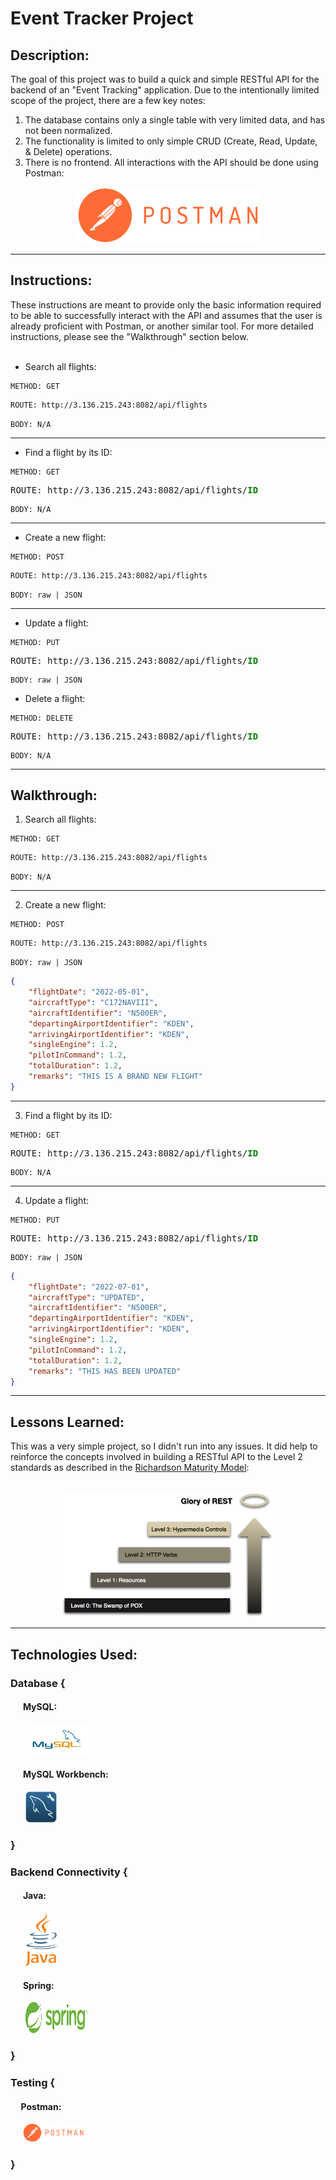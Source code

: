 # Event Tracker Project

## Description:

The goal of this project was to build a quick and simple RESTful API for the backend of an "Event Tracking" application. Due to the intentionally limited scope of the project, there are a few key notes:

1. The database contains only a single table with very limited data, and has not been normalized.
2. The functionality is limited to only simple CRUD (Create, Read, Update, & Delete) operations.
3. There is no frontend. All interactions with the API should be done using Postman:

<center><a href="https://www.postman.com/" target="_blank"><img src="images/postman_logo.png" alt="postman_logo" height="90" width="290"/></a></center>

-----

## Instructions:
These instructions are meant to provide only the basic information required to be able to successfully interact with the API and assumes that the user is already proficient with Postman, or another similar tool. For more detailed instructions, please see the "Walkthrough" section below.
<br><br>

- Search all flights:

```text
METHOD: GET
```

```html
ROUTE: http://3.136.215.243:8082/api/flights
```

```text
BODY: N/A
```

---

- Find a flight by its ID:

```text
METHOD: GET
```

<pre>
ROUTE: http://3.136.215.243:8082/api/flights/<b style="color:green">ID</b>
</pre>

```text
BODY: N/A
```

---

- Create a new flight:

```text
METHOD: POST
```

```html
ROUTE: http://3.136.215.243:8082/api/flights
```

```text
BODY: raw | JSON
```

---

- Update a flight:

```text
METHOD: PUT
```

<pre>
ROUTE: http://3.136.215.243:8082/api/flights/<b style="color:green">ID</b>
</pre>

```text
BODY: raw | JSON
```

- Delete a flight:

```text
METHOD: DELETE
```

<pre>
ROUTE: http://3.136.215.243:8082/api/flights/<b style="color:green">ID</b>
</pre>

```text
BODY: N/A
```

---

## Walkthrough:

1. Search all flights:

```text
METHOD: GET
```

```html
ROUTE: http://3.136.215.243:8082/api/flights
```

```text
BODY: N/A
```

---

2. Create a new flight:

```text
METHOD: POST
```

```html
ROUTE: http://3.136.215.243:8082/api/flights
```

```text
BODY: raw | JSON
```

```json
{
    "flightDate": "2022-05-01",
    "aircraftType": "C172NAVIII",
    "aircraftIdentifier": "N500ER",
    "departingAirportIdentifier": "KDEN",
    "arrivingAirportIdentifier": "KDEN",
    "singleEngine": 1.2,
    "pilotInCommand": 1.2,
    "totalDuration": 1.2,
    "remarks": "THIS IS A BRAND NEW FLIGHT"
}
```

---

3. Find a flight by its ID:

```text
METHOD: GET
```

<pre>
ROUTE: http://3.136.215.243:8082/api/flights/<b style="color:green">ID</b>
</pre>

```text
BODY: N/A
```

---

4. Update a flight:

```text
METHOD: PUT
```

<pre>
ROUTE: http://3.136.215.243:8082/api/flights/<b style="color:green">ID</b>
</pre>

```text
BODY: raw | JSON
```

```json
{
    "flightDate": "2022-07-01",
    "aircraftType": "UPDATED",
    "aircraftIdentifier": "N500ER",
    "departingAirportIdentifier": "KDEN",
    "arrivingAirportIdentifier": "KDEN",
    "singleEngine": 1.2,
    "pilotInCommand": 1.2,
    "totalDuration": 1.2,
    "remarks": "THIS HAS BEEN UPDATED"
}
```




-----

## Lessons Learned:
This was a very simple project, so I didn't run into any issues. It did help to reinforce the concepts involved in building a RESTful API to the Level 2 standards as described in the <a href="https://restfulapi.net/richardson-maturity-model/" target="_blank">Richardson Maturity Model</a>:<br><br>
<center><a href="https://martinfowler.com/articles/richardsonMaturityModel.html" target="_blank"><img src="images/richardsonmaturitymodel.png" alt="richardsonmaturitymodel" height="200" width="340"/></a></center>


-----


## Technologies Used:

### Database {
#### &nbsp;&nbsp;&nbsp;&nbsp;&nbsp;&nbsp;MySQL:
&nbsp;&nbsp;&nbsp;&nbsp;&nbsp;&nbsp;<a href="https://www.mysql.com/" target="_blank"><img src="images/mysql_logo.png" alt="mysql_logo" height="50" width="100" id="mysql"/></a>


#### &nbsp;&nbsp;&nbsp;&nbsp;&nbsp;&nbsp;MySQL Workbench:
&nbsp;&nbsp;&nbsp;&nbsp;&nbsp;&nbsp;<a href="https://www.mysql.com/products/workbench/" target="_blank"><img src="images/mysqlworkbench_logo.jpeg" alt="mysqlworkbench_logo" height="50" width="50" id="mysqlworkbench"/></a>


### }

### Backend Connectivity {


#### &nbsp;&nbsp;&nbsp;&nbsp;&nbsp;&nbsp;Java:
&nbsp;&nbsp;&nbsp;&nbsp;&nbsp;&nbsp;<a href="https://www.java.com/en/" target="_blank"><img src="images/java_logo.png" alt="java_logo" height="85" width="50" id="java_logo"/></a>

#### &nbsp;&nbsp;&nbsp;&nbsp;&nbsp;&nbsp;Spring:
&nbsp;&nbsp;&nbsp;&nbsp;&nbsp;&nbsp;<a href="https://spring.io/" target="_blank"><img src="images/spring_logo.svg" alt="spring_logo" height="50" width="100" id="spring_logo"/></a>

### }


### Testing {
#### &nbsp;&nbsp;&nbsp;&nbsp;&nbsp;Postman:
&nbsp;&nbsp;&nbsp;&nbsp;&nbsp;<a href="https://www.postman.com/" target="_blank"><img src="images/postman_logo.png" alt="postman_logo" height="30" width="97"/></a>
### }
